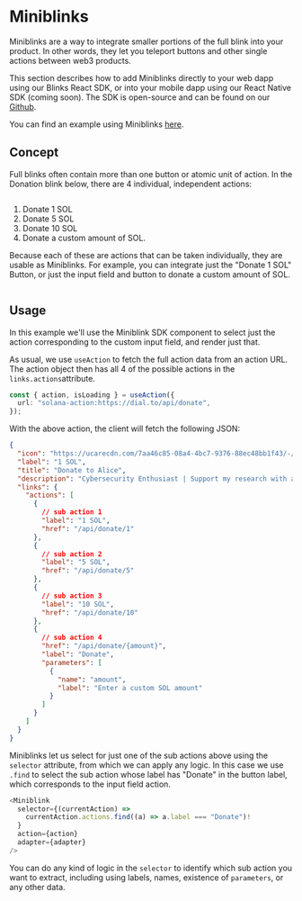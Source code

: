 # Miniblinks

Miniblinks are a way to integrate smaller portions of the full blink into your product. In other words, they let you teleport buttons and other single actions between web3 products.

This section describes how to add Miniblinks directly to your web dapp using our Blinks React SDK, or into your mobile dapp using our React Native SDK (coming soon). The SDK is open-source and can be found on our [Github](https://github.com/dialectlabs/blinks).

You can find an example using Miniblinks [here](https://github.com/dialectlabs/blinks/blob/main/examples/mini-blinks/src/App.tsx).

## Concept

Full blinks often contain more than one button or atomic unit of action. In the Donation blink below, there are 4 individual, independent actions:

<figure><img src="/img//image (34).png" alt="" /><figcaption></figcaption></figure>

1. Donate 1 SOL
2. Donate 5 SOL
3. Donate 10 SOL
4. Donate a custom amount of SOL.

Because each of these are actions that can be taken individually, they are usable as Miniblinks. For example, you can integrate just the "Donate 1 SOL" Button, or just the input field and button to donate a custom amount of SOL.

<figure><img src="/img//image (29).png" alt="" /><figcaption></figcaption></figure>

## Usage

In this example we'll use the Miniblink SDK component to select just the action corresponding to the custom input field, and render just that.

As usual, we use `useAction` to fetch the full action data from an action URL. The action object then has all 4 of the possible actions in the `links.actions`attribute.

```typescript
const { action, isLoading } = useAction({
  url: "solana-action:https://dial.to/api/donate",
});
```

With the above action, the client will fetch the following JSON:

```json
{
  "icon": "https://ucarecdn.com/7aa46c85-08a4-4bc7-9376-88ec48bb1f43/-/preview/880x864/-/quality/smart/-/format/auto/",
  "label": "1 SOL",
  "title": "Donate to Alice",
  "description": "Cybersecurity Enthusiast | Support my research with a donation.",
  "links": {
    "actions": [
      {
        // sub action 1
        "label": "1 SOL",
        "href": "/api/donate/1"
      },
      {
        // sub action 2
        "label": "5 SOL",
        "href": "/api/donate/5"
      },
      {
        // sub action 3
        "label": "10 SOL",
        "href": "/api/donate/10"
      },
      {
        // sub action 4
        "href": "/api/donate/{amount}",
        "label": "Donate",
        "parameters": [
          {
            "name": "amount",
            "label": "Enter a custom SOL amount"
          }
        ]
      }
    ]
  }
}
```

Miniblinks let us select for just one of the sub actions above using the `selector` attribute, from which we can apply any logic. In this case we use `.find` to select the sub action whose label has "Donate" in the button label, which corresponds to the input field action.

```typescript
<Miniblink
  selector={(currentAction) =>
    currentAction.actions.find((a) => a.label === "Donate")!
  }
  action={action}
  adapter={adapter}
/>
```

You can do any kind of logic in the `selector` to identify which sub action you want to extract, including using labels, names, existence of `parameters`, or any other data.&#x20;
